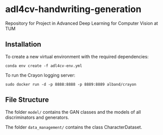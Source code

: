 # adl4cv-handwriting-generation
Repository for Project in Advanced Deep Learning for Computer Vision at TUM

## Installation

To create a new virtual environment with the required dependencies:

```conda env create -f adl4cv-env.yml```

To run the Crayon logging server:

```sudo docker run -d -p 8888:8888 -p 8889:8889 alband/crayon```
## File Structure
The folder `model/` contains the GAN classes and the models of all discriminators and generators.

The folder `data_management/` contains the class CharacterDataset.